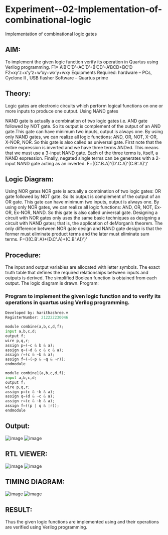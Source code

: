 # Experiment--02-Implementation-of-combinational-logic
Implementation of combinational logic gates
 
## AIM:
To implement the given logic function verify its operation in Quartus using Verilog programming. F1= A’B’C’D’+AC’D’+B’CD’+A’BCD+BC’D F2=xy’z+x’y’z+w’xy+wx’y+wxy Equipments Required: hardware – PCs, Cyclone II , USB flasher Software – Quartus prime

## Theory:
Logic gates are electronic circuits which perform logical functions on one or more inputs to produce one output. Using NAND gates

NAND gate is actually a combination of two logic gates i.e. AND gate followed by NOT gate. So its output is complement of the output of an AND gate.This gate can have minimum two inputs, output is always one. By using only NAND gates, we can realize all logic functions: AND, OR, NOT, X-OR, X-NOR, NOR. So this gate is also called as universal gate. First note that the entire expression is inverted and we have three terms ANDed. This means that we must use a 3-input NAND gate. Each of the three terms is, itself, a NAND expression. Finally, negated single terms can be generates with a 2-input NAND gate acting as an inverted. F=((C'.B.A)'(D'.C.A)'(C.B'.A)')'

## Logic Diagram:
Using NOR gates NOR gate is actually a combination of two logic gates: OR gate followed by NOT gate. So its output is complement of the output of an OR gate. This gate can have minimum two inputs, output is always one. By using only NOR gates, we can realize all logic functions: AND, OR, NOT, Ex-OR, Ex-NOR, NAND. So this gate is also called universal gate. Designing a circuit with NOR gates only uses the same basic techniques as designing a circuit with NAND gates; that is, the application of deMorgan’s theorem. The only difference between NOR gate design and NAND gate design is that the former must eliminate product terms and the later must eliminate sum terms. F=(((C.B'.A)+(D.C'.A)+(C.B'.A))')'

## Procedure:
The input and output variables are allocated with letter symbols. The exact truth table that defines the required relationships between inputs and outputs is derived. The simplified Boolean function is obtained from each output. The logic diagram is drawn. Program:

### Program to implement the given logic function and to verify its operations in quartus using Verilog programming.
```python
Developed by: harithashree.v
RegisterNumber: 212222230046

module combine(a,b,c,d,f);
input a,b,c,d;
output f;
wire p,q,r;
assign p=(~c & b & a);
assign q=(~d & c & c & a);
assign r=(c & ~b & a);
assign f=(~(~p & ~q & ~r));
endmodule

module combine1(a,b,c,d,f);
input a,b,c,d;
output f;
wire p,q,r;
assign p=(c & ~b & a);
assign q=(d & ~c & a);
assign r=(c & ~b & a);
assign f=((p | q & |r));
endmodule
```
## Output:

![image](https://github.com/haritha-venkat/Experiment--02-Implementation-of-combinational-logic-/assets/121285701/b7e022d9-1d5c-42c6-b7a5-2093bf416e87)
![image](https://github.com/haritha-venkat/Experiment--02-Implementation-of-combinational-logic-/assets/121285701/38e35784-00c1-44c0-9782-30510921965e)


## RTL VIEWER:
![image](https://github.com/haritha-venkat/Experiment--02-Implementation-of-combinational-logic-/assets/121285701/8ead6d66-1b73-40a8-9ea9-729047547a3a)
![image](https://github.com/haritha-venkat/Experiment--02-Implementation-of-combinational-logic-/assets/121285701/487bb566-7c53-4c78-b656-9d7db77b7af8)


## TIMING DIAGRAM:
![image](https://github.com/haritha-venkat/Experiment--02-Implementation-of-combinational-logic-/assets/121285701/a992db88-5942-40f3-85c2-cdf9ff827d00)
![image](https://github.com/haritha-venkat/Experiment--02-Implementation-of-combinational-logic-/assets/121285701/5637b966-5411-4127-9072-500fd51c9792)


## RESULT:
Thus the given logic functions are implemented using and their operations are verified using Verilog programming.

